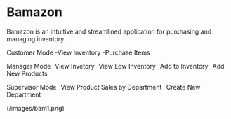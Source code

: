 # Bamazon

Bamazon is an intuitive and streamlined application for purchasing and managing inventory.

Customer Mode
-View Inventory
-Purchase Items

Manager Mode
-View Invetory
-View Low Inventory
-Add to Inventory
-Add New Products

Supervisor Mode
-View Product Sales by Department
-Create New Department

(/images/bam1.png)
